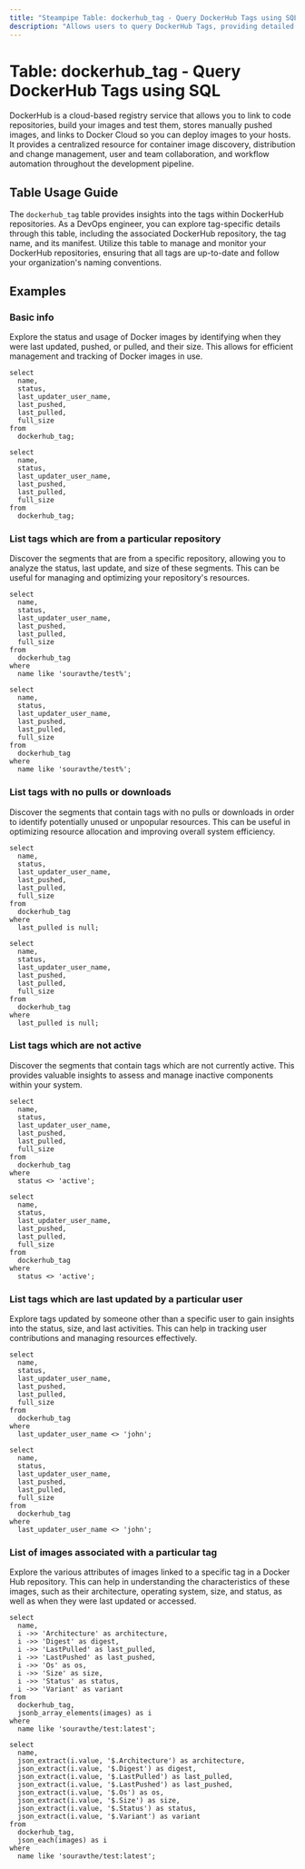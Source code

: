 ```yaml
---
title: "Steampipe Table: dockerhub_tag - Query DockerHub Tags using SQL"
description: "Allows users to query DockerHub Tags, providing detailed information about all the image tags within a DockerHub repository."
---
```


# Table: dockerhub_tag - Query DockerHub Tags using SQL

DockerHub is a cloud-based registry service that allows you to link to code repositories, build your images and test them, stores manually pushed images, and links to Docker Cloud so you can deploy images to your hosts. It provides a centralized resource for container image discovery, distribution and change management, user and team collaboration, and workflow automation throughout the development pipeline. 

## Table Usage Guide

The `dockerhub_tag` table provides insights into the tags within DockerHub repositories. As a DevOps engineer, you can explore tag-specific details through this table, including the associated DockerHub repository, the tag name, and its manifest. Utilize this table to manage and monitor your DockerHub repositories, ensuring that all tags are up-to-date and follow your organization's naming conventions.

## Examples

### Basic info
Explore the status and usage of Docker images by identifying when they were last updated, pushed, or pulled, and their size. This allows for efficient management and tracking of Docker images in use.

```sql+postgres
select
  name,
  status,
  last_updater_user_name,
  last_pushed,
  last_pulled,
  full_size
from
  dockerhub_tag;
```

```sql+sqlite
select
  name,
  status,
  last_updater_user_name,
  last_pushed,
  last_pulled,
  full_size
from
  dockerhub_tag;
```

### List tags which are from a particular repository
Discover the segments that are from a specific repository, allowing you to analyze the status, last update, and size of these segments. This can be useful for managing and optimizing your repository's resources.

```sql+postgres
select
  name,
  status,
  last_updater_user_name,
  last_pushed,
  last_pulled,
  full_size
from
  dockerhub_tag
where
  name like 'souravthe/test%';
```

```sql+sqlite
select
  name,
  status,
  last_updater_user_name,
  last_pushed,
  last_pulled,
  full_size
from
  dockerhub_tag
where
  name like 'souravthe/test%';
```

### List tags with no pulls or downloads
Discover the segments that contain tags with no pulls or downloads in order to identify potentially unused or unpopular resources. This can be useful in optimizing resource allocation and improving overall system efficiency.

```sql+postgres
select
  name,
  status,
  last_updater_user_name,
  last_pushed,
  last_pulled,
  full_size
from
  dockerhub_tag
where
  last_pulled is null;
```

```sql+sqlite
select
  name,
  status,
  last_updater_user_name,
  last_pushed,
  last_pulled,
  full_size
from
  dockerhub_tag
where
  last_pulled is null;
```

### List tags which are not active
Discover the segments that contain tags which are not currently active. This provides valuable insights to assess and manage inactive components within your system.

```sql+postgres
select
  name,
  status,
  last_updater_user_name,
  last_pushed,
  last_pulled,
  full_size
from
  dockerhub_tag
where
  status <> 'active';
```

```sql+sqlite
select
  name,
  status,
  last_updater_user_name,
  last_pushed,
  last_pulled,
  full_size
from
  dockerhub_tag
where
  status <> 'active';
```

### List tags which are last updated by a particular user
Explore tags updated by someone other than a specific user to gain insights into the status, size, and last activities. This can help in tracking user contributions and managing resources effectively.

```sql+postgres
select
  name,
  status,
  last_updater_user_name,
  last_pushed,
  last_pulled,
  full_size
from
  dockerhub_tag
where
  last_updater_user_name <> 'john';
```

```sql+sqlite
select
  name,
  status,
  last_updater_user_name,
  last_pushed,
  last_pulled,
  full_size
from
  dockerhub_tag
where
  last_updater_user_name <> 'john';
```

### List of images associated with a particular tag
Explore the various attributes of images linked to a specific tag in a Docker Hub repository. This can help in understanding the characteristics of these images, such as their architecture, operating system, size, and status, as well as when they were last updated or accessed.

```sql+postgres
select
  name,
  i ->> 'Architecture' as architecture,
  i ->> 'Digest' as digest,
  i ->> 'LastPulled' as last_pulled,
  i ->> 'LastPushed' as last_pushed,
  i ->> 'Os' as os,
  i ->> 'Size' as size,
  i ->> 'Status' as status,
  i ->> 'Variant' as variant
from
  dockerhub_tag,
  jsonb_array_elements(images) as i
where
  name like 'souravthe/test:latest';
```

```sql+sqlite
select
  name,
  json_extract(i.value, '$.Architecture') as architecture,
  json_extract(i.value, '$.Digest') as digest,
  json_extract(i.value, '$.LastPulled') as last_pulled,
  json_extract(i.value, '$.LastPushed') as last_pushed,
  json_extract(i.value, '$.Os') as os,
  json_extract(i.value, '$.Size') as size,
  json_extract(i.value, '$.Status') as status,
  json_extract(i.value, '$.Variant') as variant
from
  dockerhub_tag,
  json_each(images) as i
where
  name like 'souravthe/test:latest';
```